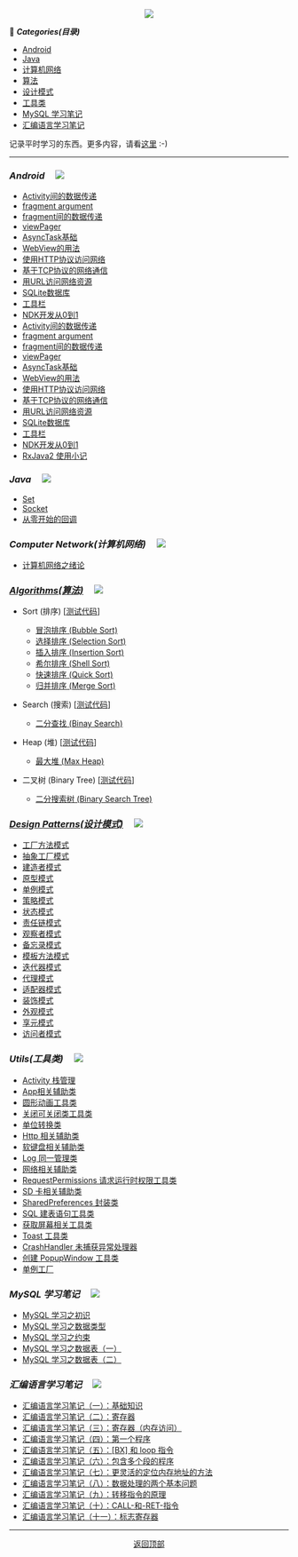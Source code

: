  <div align="center">
  <img id="StudyNotes" src="https://raw.githubusercontent.com/InnoFang/StudyNotes/image-hosting/StudyNotes.png" />
</div>

📃 ***Categories(目录)***

  + [Android](#Android) 
  + [Java](#Java)
  + [计算机网络](#ComputerNetwork)
  + [算法](#Algorithms)
  + [设计模式](#DesignPatterns)
  + [工具类](#Utils)
  + [MySQL 学习笔记](#MySqlNotes)
  + [汇编语言学习笔记](#AssemblyLanguage)

 记录平时学习的东西。更多内容，请看[这里](https://innofang.github.io) :-)

----------------

### <i id="Android">Android</i> &nbsp;&nbsp;&nbsp; <a href="#StudyNotes">![](https://raw.githubusercontent.com/InnoFang/StudyNotes/image-hosting/go_top.png)</a>

- [Activity间的数据传递](https://github.com/InnoFang/IFNote/blob/master/Android/Activity/Activity%E9%97%B4%E7%9A%84%E6%95%B0%E6%8D%AE%E4%BC%A0%E9%80%92.md)
- [fragment argument](https://github.com/InnoFang/IFNote/blob/master/Android/Fragment/fragment%20argument.md)
- [fragment间的数据传递](https://github.com/InnoFang/IFNote/blob/master/Android/Fragment/fragment%E9%97%B4%E7%9A%84%E6%95%B0%E6%8D%AE%E4%BC%A0%E9%80%92.md)
- [viewPager](https://github.com/InnoFang/IFNote/blob/master/Android/Fragment/viewPager.md)
- [AsyncTask基础](https://github.com/InnoFang/IFNote/blob/master/Android/%E7%BD%91%E7%BB%9C%E6%8A%80%E6%9C%AF/AsyncTask%E5%9F%BA%E7%A1%80.md)
- [WebView的用法](https://github.com/InnoFang/IFNote/blob/master/Android/%E7%BD%91%E7%BB%9C%E6%8A%80%E6%9C%AF/WebView%E7%9A%84%E7%94%A8%E6%B3%95.md)
- [使用HTTP协议访问网络](https://github.com/InnoFang/IFNote/blob/master/Android/%E7%BD%91%E7%BB%9C%E6%8A%80%E6%9C%AF/%E4%BD%BF%E7%94%A8HTTP%E5%8D%8F%E8%AE%AE%E8%AE%BF%E9%97%AE%E7%BD%91%E7%BB%9C.md)
- [基于TCP协议的网络通信](https://github.com/InnoFang/IFNote/blob/master/Android/%E7%BD%91%E7%BB%9C%E6%8A%80%E6%9C%AF/%E5%9F%BA%E4%BA%8ETCP%E5%8D%8F%E8%AE%AE%E7%9A%84%E7%BD%91%E7%BB%9C%E9%80%9A%E4%BF%A1.md)
- [用URL访问网络资源](https://github.com/InnoFang/IFNote/blob/master/Android/%E7%BD%91%E7%BB%9C%E6%8A%80%E6%9C%AF/%E7%94%A8URL%E8%AE%BF%E9%97%AE%E7%BD%91%E7%BB%9C%E8%B5%84%E6%BA%90.md)
 - [SQLite数据库](https://innofang.github.io/2017/02/19/SQLite%E7%9A%84%E7%AE%80%E5%8D%95%E5%AE%9E%E7%94%A8/)
 - [工具栏](https://github.com/InnoFang/IFNote/blob/master/Android/%E6%A0%B7%E5%BC%8F%E5%92%8C%E4%B8%BB%E9%A2%98/%E5%B7%A5%E5%85%B7%E6%A0%8F.md)
 - [NDK开发从0到1](https://innofang.github.io/2017/04/16/Android-NDK%E5%BC%80%E5%8F%91%E4%BB%8E0%E5%88%B01/)
 - [Activity间的数据传递](https://github.com/InnoFang/IFNote/blob/master/Android/Activity/Activity%E9%97%B4%E7%9A%84%E6%95%B0%E6%8D%AE%E4%BC%A0%E9%80%92.md)
 - [fragment argument](https://github.com/InnoFang/IFNote/blob/master/Android/Fragment/fragment%20argument.md)
 - [fragment间的数据传递](https://github.com/InnoFang/IFNote/blob/master/Android/Fragment/fragment%E9%97%B4%E7%9A%84%E6%95%B0%E6%8D%AE%E4%BC%A0%E9%80%92.md)
 - [viewPager](https://github.com/InnoFang/IFNote/blob/master/Android/Fragment/viewPager.md)
 - [AsyncTask基础](https://github.com/InnoFang/IFNote/blob/master/Android/%E7%BD%91%E7%BB%9C%E6%8A%80%E6%9C%AF/AsyncTask%E5%9F%BA%E7%A1%80.md)
 - [WebView的用法](https://github.com/InnoFang/IFNote/blob/master/Android/%E7%BD%91%E7%BB%9C%E6%8A%80%E6%9C%AF/WebView%E7%9A%84%E7%94%A8%E6%B3%95.md)
 - [使用HTTP协议访问网络](https://github.com/InnoFang/IFNote/blob/master/Android/%E7%BD%91%E7%BB%9C%E6%8A%80%E6%9C%AF/%E4%BD%BF%E7%94%A8HTTP%E5%8D%8F%E8%AE%AE%E8%AE%BF%E9%97%AE%E7%BD%91%E7%BB%9C.md)
 - [基于TCP协议的网络通信](https://github.com/InnoFang/IFNote/blob/master/Android/%E7%BD%91%E7%BB%9C%E6%8A%80%E6%9C%AF/%E5%9F%BA%E4%BA%8ETCP%E5%8D%8F%E8%AE%AE%E7%9A%84%E7%BD%91%E7%BB%9C%E9%80%9A%E4%BF%A1.md)
 - [用URL访问网络资源](https://github.com/InnoFang/IFNote/blob/master/Android/%E7%BD%91%E7%BB%9C%E6%8A%80%E6%9C%AF/%E7%94%A8URL%E8%AE%BF%E9%97%AE%E7%BD%91%E7%BB%9C%E8%B5%84%E6%BA%90.md)
 - [SQLite数据库](https://innofang.github.io/2017/02/19/SQLite%E7%9A%84%E7%AE%80%E5%8D%95%E5%AE%9E%E7%94%A8/)
 - [工具栏](https://github.com/InnoFang/IFNote/blob/master/Android/%E6%A0%B7%E5%BC%8F%E5%92%8C%E4%B8%BB%E9%A2%98/%E5%B7%A5%E5%85%B7%E6%A0%8F.md)  
 - [NDK开发从0到1](https://innofang.github.io/2017/04/16/Android-NDK%E5%BC%80%E5%8F%91%E4%BB%8E0%E5%88%B01/)
 - [RxJava2 使用小记](https://innofang.github.io/2017/04/28/RxJava2-%E4%BD%BF%E7%94%A8%E5%B0%8F%E8%AE%B0/)
 


### <i id="Java">Java</i> &nbsp;&nbsp;&nbsp; <a href="#StudyNotes">![](https://raw.githubusercontent.com/InnoFang/StudyNotes/image-hosting/go_top.png)</a>

+ [Set](https://github.com/InnoFang/StudyNotes/blob/master/Java/Set.md)
+ [Socket](https://github.com/InnoFang/StudyNotes/blob/master/Java/Socket.md)
+ [从零开始的回调](https://innofang.github.io/2017/03/08/%E4%BB%8E%E9%9B%B6%E5%BC%80%E5%A7%8B%E7%9A%84%E5%9B%9E%E8%B0%83/)




### <i id="ComputerNetwork">Computer Network(计算机网络)</i>  &nbsp;&nbsp;&nbsp; <a href="#StudyNotes">![](https://raw.githubusercontent.com/InnoFang/StudyNotes/image-hosting/go_top.png)</a>

+ [计算机网络之绪论](./ComputerNetwork/计算机网络之绪论.md)



### <a href="https://github.com/InnoFang/Algorithms"><i id="Algorithms">Algorithms(算法)</i></a>  &nbsp;&nbsp;&nbsp; <a href="#StudyNotes">![](https://raw.githubusercontent.com/InnoFang/StudyNotes/image-hosting/go_top.png)</a>

+ Sort (排序)  [[测试代码](https://github.com/InnoFang/Algorithms/blob/master/src/io/innofang/SortTest.java)]
  - [冒泡排序 (Bubble Sort)](https://github.com/InnoFang/Algorithm-Library/blob/master/src/io/innofang/sort/impl/BubbleSort.java)
  - [选择排序 (Selection Sort)](https://github.com/InnoFang/Algorithms/blob/master/src/io/innofang/sort/impl/SelectionSort.java)
  - [插入排序 (Insertion Sort)](https://github.com/InnoFang/Algorithms/blob/master/src/io/innofang/sort/impl/InsertionSort.java)
  - [希尔排序 (Shell Sort)](https://github.com/InnoFang/Algorithms/blob/master/src/io/innofang/sort/impl/ShellSort.java)
  - [快速排序 (Quick Sort)](https://github.com/InnoFang/Algorithms/blob/master/src/io/innofang/sort/impl/QuickSort.java)
  - [归并排序 (Merge Sort)](https://github.com/InnoFang/Algorithms/blob/master/src/io/innofang/sort/impl/MergeSort.java)

+ Search (搜索)  [[测试代码](https://github.com/InnoFang/Algorithms/blob/master/src/io/innofang/SearchTest.java)]
  - [二分查找 (Binay Search)](https://github.com/InnoFang/Algorithms/blob/master/src/io/innofang/search/BinarySearch.java)

+ Heap (堆)  [[测试代码](https://github.com/innofang/Algorithms/blob/master/src/io/innofang/HeapTest.java)]
  - [最大堆 (Max Heap)](https://github.com/innofang/Algorithms/blob/master/src/io/innofang/heap/Heap.java)

+ 二叉树 (Binary Tree) [[测试代码](https://github.com/InnoFang/Algorithms/blob/master/src/io/innofang/BSTTest.java)]
  - [二分搜索树 (Binary Search Tree)](https://github.com/InnoFang/Algorithms/blob/master/src/io/innofang/binarytree/BST.java)



### <a href="https://github.com/InnoFang/DesignPatterns"><i id="DesignPatterns">Design Patterns(设计模式)</i></a>  &nbsp;&nbsp;&nbsp; <a href="#StudyNotes">![](https://raw.githubusercontent.com/InnoFang/StudyNotes/image-hosting/go_top.png)</a>

+ [工厂方法模式](https://github.com/InnoFang/DesignPatterns/tree/master/src/io/innofang/factory_method)
+ [抽象工厂模式](https://github.com/InnoFang/DesignPatterns/tree/master/src/io/innofang/abstract_factory)
+ [建造者模式](https://github.com/InnoFang/DesignPatterns/tree/master/src/io/innofang/builder)
+ [原型模式](https://github.com/InnoFang/DesignPatterns/tree/master/src/io/innofang/prototype)
+ [单例模式](https://github.com/InnoFang/DesignPatterns/tree/master/src/io/innofang/singleton)
+ [策略模式](https://github.com/InnoFang/DesignPatterns/tree/master/src/io/innofang/strategy)
+ [状态模式](https://github.com/InnoFang/DesignPatterns/tree/master/src/io/innofang/state)
+ [责任链模式](https://github.com/InnoFang/DesignPatterns/tree/master/src/io/innofang/chain_of_responsibility)
+ [观察者模式](https://github.com/InnoFang/DesignPatterns/tree/master/src/io/innofang/observer)
+ [备忘录模式](https://github.com/InnoFang/DesignPatterns/tree/master/src/io/innofang/memento)
+ [模板方法模式](https://github.com/InnoFang/DesignPatterns/tree/master/src/io/innofang/template_method)
+ [迭代器模式](https://github.com/InnoFang/DesignPatterns/tree/master/src/io/innofang/iterator)
+ [代理模式](https://github.com/InnoFang/DesignPatterns/tree/master/src/io/innofang/proxy) 
+ [适配器模式](https://github.com/InnoFang/DesignPatterns/tree/master/src/io/innofang/adapter)
+ [装饰模式](https://github.com/InnoFang/DesignPatterns/tree/master/src/io/innofang/decorator)
+ [外观模式](https://github.com/InnoFang/DesignPatterns/tree/master/src/io/innofang/facade)
+ [享元模式](https://github.com/InnoFang/DesignPatterns/tree/master/src/io/innofang/flyweight)
+ [访问者模式](https://github.com/InnoFang/DesignPatterns/tree/master/src/io/innofang/visitor)



### <i id="Utils">Utils(工具类)</i>  &nbsp;&nbsp;&nbsp; <a href="#StudyNotes">![](https://raw.githubusercontent.com/InnoFang/StudyNotes/image-hosting/go_top.png)</a>

+ [Activity 栈管理](https://github.com/InnoFang/StudyNotes/blob/master/Utils/ActivityCollector.java)
+ [App相关辅助类](https://github.com/InnoFang/StudyNotes/blob/master/Utils/AppUtil.java)
+ [圆形动画工具类](https://github.com/InnoFang/StudyNotes/blob/master/Utils/CircularAnimUtil.java)
+ [关闭可关闭类工具类](https://github.com/InnoFang/StudyNotes/blob/master/Utils/CloseUtil.java)
+ [单位转换类](https://github.com/InnoFang/StudyNotes/blob/master/Utils/DensityUtil.java)
+ [Http 相关辅助类](https://github.com/InnoFang/StudyNotes/blob/master/Utils/HttpUtil.java)
+ [软键盘相关辅助类](https://github.com/InnoFang/StudyNotes/blob/master/Utils/KeyBoardUtil.java)
+ [Log 同一管理类](https://github.com/InnoFang/StudyNotes/blob/master/Utils/L.java)
+ [网络相关辅助类](https://github.com/InnoFang/StudyNotes/blob/master/Utils/NetUtil.java)
+ [RequestPermissions 请求运行时权限工具类](https://github.com/InnoFang/StudyNotes/blob/master/Utils/RequestPermissions.java)
+ [SD 卡相关辅助类](https://github.com/InnoFang/StudyNotes/blob/master/Utils/SDCardUtil.java)
+ [SharedPreferences 封装类](https://github.com/InnoFang/StudyNotes/blob/master/Utils/SPUtil.java)
+ [SQL 建表语句工具类](https://github.com/InnoFang/StudyNotes/blob/master/Utils/SQL.java)
+ [获取屏幕相关工具类](https://github.com/InnoFang/StudyNotes/blob/master/Utils/ScreenUtil.java)
+ [Toast 工具类](https://github.com/InnoFang/StudyNotes/blob/master/Utils/ToastUtil.java)
+ [CrashHandler 未捕获异常处理器](https://github.com/InnoFang/Android-Code-Demos/blob/master/CrashHandlerDemo/app/src/main/java/io/innofang/crashhandlerdemo/CrashHandler.java)
+ [创建 PopupWindow 工具类](https://github.com/InnoFang/StudyNotes/blob/master/Utils/CustomPopupWindow.java)
+ [单例工厂](https://github.com/InnoFang/StudyNotes/blob/master/Utils/SingletonFactory.java)

### <i id="MySqlNotes">MySQL 学习笔记</i>  &nbsp;&nbsp;&nbsp; <a href="#StudyNotes">![](https://raw.githubusercontent.com/InnoFang/StudyNotes/image-hosting/go_top.png)</a>

+ [MySQL 学习之初识](https://github.com/InnoFang/StudyNotes/blob/master/MySQL/MySQL%E5%AD%A6%E4%B9%A0%E4%B9%8B%E5%88%9D%E8%AF%86.md)
+ [MySQL 学习之数据类型](https://github.com/InnoFang/StudyNotes/blob/master/MySQL/MySQL-%E5%AD%A6%E4%B9%A0%E4%B9%8B%E6%95%B0%E6%8D%AE%E7%B1%BB%E5%9E%8B.md)
+ [MySQL 学习之约束](https://github.com/InnoFang/StudyNotes/blob/master/MySQL/MySQL-%E5%AD%A6%E4%B9%A0%E4%B9%8B%E7%BA%A6%E6%9D%9F.md)
+ [MySQL 学习之数据表（一）](https://github.com/InnoFang/StudyNotes/blob/master/MySQL/MySQL-%E5%AD%A6%E4%B9%A0%E4%B9%8B%E6%95%B0%E6%8D%AE%E8%A1%A8(%E4%B8%80)%20.md)
+ [MySQL 学习之数据表（二）](https://github.com/InnoFang/StudyNotes/blob/master/MySQL/MySQL-%E5%AD%A6%E4%B9%A0%E4%B9%8B%E6%95%B0%E6%8D%AE%E8%A1%A8(%E4%BA%8C).md)

### <i id="AssemblyLanguage">汇编语言学习笔记</i>  &nbsp;&nbsp;&nbsp; <a href="#StudyNotes">![](https://raw.githubusercontent.com/InnoFang/StudyNotes/image-hosting/go_top.png)</a>

+ [汇编语言学习笔记（一）：基础知识](https://github.com/InnoFang/StudyNotes/blob/master/AssemblyLanguage/%E6%B1%87%E7%BC%96%E8%AF%AD%E8%A8%80%E5%AD%A6%E4%B9%A0%E7%AC%94%E8%AE%B0%EF%BC%88%E4%B8%80%EF%BC%89%EF%BC%9A%E5%9F%BA%E7%A1%80%E7%9F%A5%E8%AF%86.md)
+ [汇编语言学习笔记（二）：寄存器](https://github.com/InnoFang/StudyNotes/blob/master/AssemblyLanguage/%E6%B1%87%E7%BC%96%E8%AF%AD%E8%A8%80%E5%AD%A6%E4%B9%A0%E7%AC%94%E8%AE%B0%EF%BC%88%E4%BA%8C%EF%BC%89%EF%BC%9A%E5%AF%84%E5%AD%98%E5%99%A8.md)
+ [汇编语言学习笔记（三）：寄存器（内存访问）](https://github.com/InnoFang/StudyNotes/blob/master/AssemblyLanguage/%E6%B1%87%E7%BC%96%E8%AF%AD%E8%A8%80%E5%AD%A6%E4%B9%A0%E7%AC%94%E8%AE%B0%EF%BC%88%E4%B8%89%EF%BC%89%EF%BC%9A%E5%AF%84%E5%AD%98%E5%99%A8%EF%BC%88%E5%86%85%E5%AD%98%E8%AE%BF%E9%97%AE%EF%BC%89.md)
+ [汇编语言学习笔记（四）：第一个程序](https://github.com/InnoFang/StudyNotes/blob/master/AssemblyLanguage/%E6%B1%87%E7%BC%96%E8%AF%AD%E8%A8%80%E5%AD%A6%E4%B9%A0%E7%AC%94%E8%AE%B0%EF%BC%88%E5%9B%9B%EF%BC%89%EF%BC%9A%E7%AC%AC%E4%B8%80%E4%B8%AA%E7%A8%8B%E5%BA%8F.md)
+ [汇编语言学习笔记（五）：[BX] 和 loop 指令](https://github.com/InnoFang/StudyNotes/blob/master/AssemblyLanguage/%E6%B1%87%E7%BC%96%E8%AF%AD%E8%A8%80%E5%AD%A6%E4%B9%A0%E7%AC%94%E8%AE%B0%EF%BC%88%E4%BA%94%EF%BC%89%EF%BC%9A-BX-%E5%92%8C-loop-%E6%8C%87%E4%BB%A4.md)
+ [汇编语言学习笔记（六）：包含多个段的程序](https://github.com/InnoFang/StudyNotes/blob/master/AssemblyLanguage/%E6%B1%87%E7%BC%96%E8%AF%AD%E8%A8%80%E5%AD%A6%E4%B9%A0%E7%AC%94%E8%AE%B0%EF%BC%88%E5%85%AD%EF%BC%89%EF%BC%9A%E5%8C%85%E5%90%AB%E5%A4%9A%E4%B8%AA%E6%AE%B5%E7%9A%84%E7%A8%8B%E5%BA%8F.md)
+ [汇编语言学习笔记（七）：更灵活的定位内存地址的方法](https://github.com/InnoFang/StudyNotes/blob/master/AssemblyLanguage/%E6%B1%87%E7%BC%96%E8%AF%AD%E8%A8%80%E5%AD%A6%E4%B9%A0%E7%AC%94%E8%AE%B0%EF%BC%88%E4%B8%83%EF%BC%89%EF%BC%9A%E6%9B%B4%E7%81%B5%E6%B4%BB%E7%9A%84%E5%AE%9A%E4%BD%8D%E5%86%85%E5%AD%98%E5%9C%B0%E5%9D%80%E7%9A%84%E6%96%B9%E6%B3%95.md)
+ [汇编语言学习笔记（八）：数据处理的两个基本问题](https://github.com/InnoFang/StudyNotes/blob/master/AssemblyLanguage/%E6%B1%87%E7%BC%96%E8%AF%AD%E8%A8%80%E5%AD%A6%E4%B9%A0%E7%AC%94%E8%AE%B0%EF%BC%88%E5%85%AB%EF%BC%89%EF%BC%9A%E6%95%B0%E6%8D%AE%E5%A4%84%E7%90%86%E7%9A%84%E4%B8%A4%E4%B8%AA%E5%9F%BA%E6%9C%AC%E9%97%AE%E9%A2%98.md)
+ [汇编语言学习笔记（九）：转移指令的原理](https://github.com/InnoFang/StudyNotes/blob/master/AssemblyLanguage/%E6%B1%87%E7%BC%96%E8%AF%AD%E8%A8%80%E5%AD%A6%E4%B9%A0%E7%AC%94%E8%AE%B0%EF%BC%88%E4%B9%9D%EF%BC%89%EF%BC%9A%E8%BD%AC%E7%A7%BB%E6%8C%87%E4%BB%A4%E7%9A%84%E5%8E%9F%E7%90%86.md)
+ [汇编语言学习笔记（十）：CALL-和-RET-指令](https://github.com/InnoFang/StudyNotes/blob/master/AssemblyLanguage/%E6%B1%87%E7%BC%96%E8%AF%AD%E8%A8%80%E5%AD%A6%E4%B9%A0%E7%AC%94%E8%AE%B0%EF%BC%88%E5%8D%81%EF%BC%89%EF%BC%9ACALL-%E5%92%8C-RET-%E6%8C%87%E4%BB%A4.md)
+ [汇编语言学习笔记（十一）：标志寄存器](https://github.com/InnoFang/StudyNotes/blob/master/AssemblyLanguage/%E6%B1%87%E7%BC%96%E8%AF%AD%E8%A8%80%E5%AD%A6%E4%B9%A0%E7%AC%94%E8%AE%B0%EF%BC%88%E5%8D%81%E4%B8%80%EF%BC%89%EF%BC%9A%E6%A0%87%E5%BF%97%E5%AF%84%E5%AD%98%E5%99%A8.md)
---------------


<p align="center">
	<a href="#StudyNotes">返回顶部</a>
</p>
